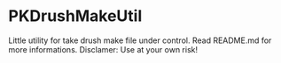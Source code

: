 PKDrushMakeUtil
===============

Little utility for take drush make file under control. Read README.md for more informations. Disclamer: Use at your own risk!